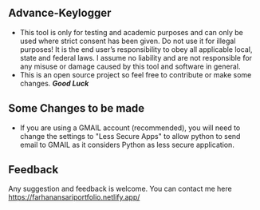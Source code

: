 ## Advance-Keylogger
- This tool is only for testing and academic purposes and can only be used where strict consent has been given. Do not use it for illegal purposes! It is the end user’s responsibility to obey all applicable local, state and federal laws. I assume no liability and are not responsible for any misuse or damage caused by this tool and software in general.
- This is an open source project so feel free to contribute or make some changes. <b><i> Good Luck </i></b>

## Some Changes to be made
- If you are using a GMAIL account (recommended), you will need to change the settings to "Less Secure Apps" to allow python to send email to GMAIL as it considers Python as less secure application.

## Feedback
Any suggestion and feedback is welcome. You can contact me here https://farhanansariportfolio.netlify.app/

